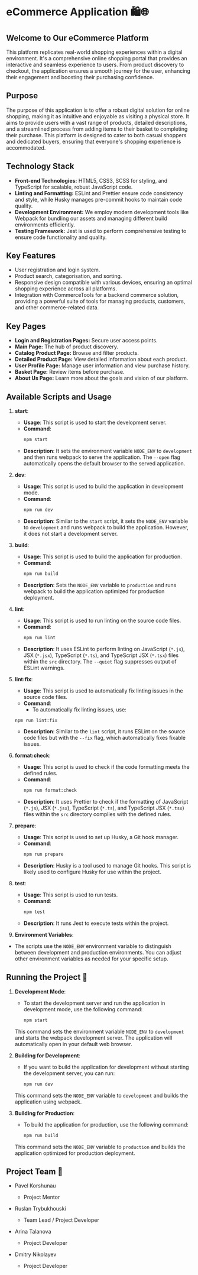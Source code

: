 # eCommerce Application 🛍️🌐

## Welcome to Our eCommerce Platform
This platform replicates real-world shopping experiences within a digital environment. It's a comprehensive online shopping portal that provides an interactive and seamless experience to users. From product discovery to checkout, the application ensures a smooth journey for the user, enhancing their engagement and boosting their purchasing confidence.

## Purpose
The purpose of this application is to offer a robust digital solution for online shopping, making it as intuitive and enjoyable as visiting a physical store. It aims to provide users with a vast range of products, detailed descriptions, and a streamlined process from adding items to their basket to completing their purchase. This platform is designed to cater to both casual shoppers and dedicated buyers, ensuring that everyone's shopping experience is accommodated.

## Technology Stack
- **Front-end Technologies:** HTML5, CSS3, SCSS for styling, and TypeScript for scalable, robust JavaScript code.
- **Linting and Formatting:** ESLint and Prettier ensure code consistency and style, while Husky manages pre-commit hooks to maintain code quality.
- **Development Environment:** We employ modern development tools like Webpack for bundling our assets and managing different build environments efficiently.
- **Testing Framework:** Jest is used to perform comprehensive testing to ensure code functionality and quality.

## Key Features
- User registration and login system.
- Product search, categorisation, and sorting.
- Responsive design compatible with various devices, ensuring an optimal shopping experience across all platforms.
- Integration with CommerceTools for a backend commerce solution, providing a powerful suite of tools for managing products, customers, and other commerce-related data.

## Key Pages
- **Login and Registration Pages:** Secure user access points.
- **Main Page:** The hub of product discovery.
- **Catalog Product Page:** Browse and filter products.
- **Detailed Product Page:** View detailed information about each product.
- **User Profile Page:** Manage user information and view purchase history.
- **Basket Page:** Review items before purchase.
- **About Us Page:** Learn more about the goals and vision of our platform.

## Available Scripts and Usage

1. **start**:
   - **Usage**: This script is used to start the development server.
   - **Command**:
     ```bash
     npm start
     ```
   - **Description**: It sets the environment variable `NODE_ENV` to `development` and then runs webpack to serve the application. The `--open` flag automatically opens the default browser to the served application.

2. **dev**:
   - **Usage**: This script is used to build the application in development mode.
   - **Command**:
     ```bash
     npm run dev
     ```
   - **Description**: Similar to the `start` script, it sets the `NODE_ENV` variable to `development` and runs webpack to build the application. However, it does not start a development server.

3. **build**:
   - **Usage**: This script is used to build the application for production.
   - **Command**:
     ```bash
     npm run build
     ```
   - **Description**: Sets the `NODE_ENV` variable to `production` and runs webpack to build the application optimized for production deployment.

4. **lint**:
   - **Usage**: This script is used to run linting on the source code files.
   - **Command**:
     ```bash
     npm run lint
     ```
   - **Description**: It uses ESLint to perform linting on JavaScript (`*.js`), JSX (`*.jsx`), TypeScript (`*.ts`), and TypeScript JSX (`*.tsx`) files within the `src` directory. The `--quiet` flag suppresses output of ESLint warnings.

5. **lint:fix**:
   - **Usage**: This script is used to automatically fix linting issues in the source code files.
   - **Command**:
       - To automatically fix linting issues, use:
    ```bash
    npm run lint:fix
    ```
   - **Description**: Similar to the `lint` script, it runs ESLint on the source code files but with the `--fix` flag, which automatically fixes fixable issues.

6. **format:check**:
   - **Usage**: This script is used to check if the code formatting meets the defined rules.
   - **Command**:
     ```bash
     npm run format:check
     ```
   - **Description**: It uses Prettier to check if the formatting of JavaScript (`*.js`), JSX (`*.jsx`), TypeScript (`*.ts`), and TypeScript JSX (`*.tsx`) files within the `src` directory complies with the defined rules.

7. **prepare**:
   - **Usage**: This script is used to set up Husky, a Git hook manager.
   - **Command**:
     ```bash
     npm run prepare
     ```
   - **Description**: Husky is a tool used to manage Git hooks. This script is likely used to configure Husky for use within the project.

8. **test**:
   - **Usage**: This script is used to run tests.
   - **Command**:
     ```bash
     npm test
     ```
   - **Description**: It runs Jest to execute tests within the project.
  
9. **Environment Variables**:
  - The scripts use the `NODE_ENV` environment variable to distinguish between development and production environments. You can adjust other environment variables as needed for your specific setup.


## Running the Project 🚀

1. **Development Mode**:
   - To start the development server and run the application in development mode, use the following command:
     ```bash
     npm start
     ```
   This command sets the environment variable `NODE_ENV` to `development` and starts the webpack development server. The application will automatically open in your default web browser.

2. **Building for Development**:
   - If you want to build the application for development without starting the development server, you can run:
     ```bash
     npm run dev
     ```
   This command sets the `NODE_ENV` variable to `development` and builds the application using webpack.

3. **Building for Production**:
   - To build the application for production, use the following command:
     ```bash
     npm run build
     ```
   This command sets the `NODE_ENV` variable to `production` and builds the application optimized for production deployment.

## Project Team 🎉

- Pavel Korshunau
  - Project Mentor

- Ruslan Trybukhouski
  - Team Lead / Project Developer

- Arina Talanova
  - Project Developer

- Dmitry Nikolayev
  - Project Developer
